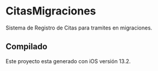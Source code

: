 # CitasMigraciones

Sistema de Registro de Citas para tramites en migraciones.

## Compilado
Este proyecto esta generado con iOS versión 13.2.
